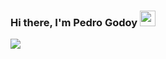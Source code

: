 ### Hi there, I'm Pedro Godoy <img src="https://media.giphy.com/media/hvRJCLFzcasrR4ia7z/giphy.gif" width="25px">
<p>
  <a href="https://linkedin.com/in/pedrobgodoy"><img src="https://img.shields.io/badge/linkedin-0077B5.svg?style=for-the-badge&logo=linkedin&logoColor=white"></a>
</p>
